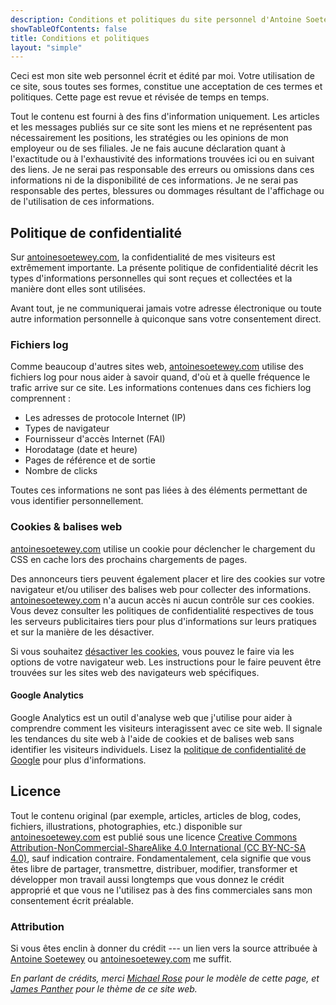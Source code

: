 ```yaml
---
description: Conditions et politiques du site personnel d'Antoine Soetewey
showTableOfContents: false
title: Conditions et politiques
layout: "simple"
---
```


Ceci est mon site web personnel écrit et édité par moi. Votre utilisation de ce site, sous toutes ses formes, constitue une acceptation de ces termes et politiques. Cette page est revue et révisée de temps en temps.

Tout le contenu est fourni à des fins d'information uniquement. Les articles et les messages publiés sur ce site sont les miens et ne représentent pas nécessairement les positions, les stratégies ou les opinions de mon employeur ou de ses filiales. Je ne fais aucune déclaration quant à l'exactitude ou à l'exhaustivité des informations trouvées ici ou en suivant des liens. Je ne serai pas responsable des erreurs ou omissions dans ces informations ni de la disponibilité de ces informations. Je ne serai pas responsable des pertes, blessures ou dommages résultant de l'affichage ou de l'utilisation de ces informations.

## Politique de confidentialité

Sur [antoinesoetewey.com](/fr/), la confidentialité de mes visiteurs est extrêmement importante. La présente politique de confidentialité décrit les types d'informations personnelles qui sont reçues et collectées et la manière dont elles sont utilisées.

Avant tout, je ne communiquerai jamais votre adresse électronique ou toute autre information personnelle à quiconque sans votre consentement direct.

### Fichiers log

Comme beaucoup d'autres sites web, [antoinesoetewey.com](/fr/) utilise des fichiers log pour nous aider à savoir quand, d'où et à quelle fréquence le trafic arrive sur ce site. Les informations contenues dans ces fichiers log comprennent :

- Les adresses de protocole Internet (IP)
- Types de navigateur
- Fournisseur d'accès Internet (FAI)
- Horodatage (date et heure)
- Pages de référence et de sortie
- Nombre de clicks

Toutes ces informations ne sont pas liées à des éléments permettant de vous identifier personnellement.

### Cookies & balises web

[antoinesoetewey.com](/fr/) utilise un cookie pour déclencher le chargement du CSS en cache lors des prochains chargements de pages.

Des annonceurs tiers peuvent également placer et lire des cookies sur votre navigateur et/ou utiliser des balises web pour collecter des informations. [antoinesoetewey.com](/fr/) n'a aucun accès ni aucun contrôle sur ces cookies. Vous devez consulter les politiques de confidentialité respectives de tous les serveurs publicitaires tiers pour plus d'informations sur leurs pratiques et sur la manière de les désactiver.

Si vous souhaitez <a href="https://www.cookiesandyou.com/disable-cookies/" target="_blank" rel="noopener">désactiver les cookies</a>, vous pouvez le faire via les options de votre navigateur web. Les instructions pour le faire peuvent être trouvées sur les sites web des navigateurs web spécifiques.

<!---#### Amazon

Amazon, un réseau de marketing d'affiliation tiers, utilise des cookies pour s'assurer que je reçois une commission lorsque vous achetez un produit après avoir cliqué sur un lien ou une bannière publicitaire qui vous dirige vers le site de l'un de leurs marchands. Lisez l'<a href="https://www.amazon.com/gp/help/customer/display.html?nodeId=468496" target="_blank" rel="noopener">avis de confidentialité d'Amazon</a>.
-->

#### Google Analytics

Google Analytics est un outil d'analyse web que j'utilise pour aider à comprendre comment les visiteurs interagissent avec ce site web. Il signale les tendances du site web à l'aide de cookies et de balises web sans identifier les visiteurs individuels. Lisez la <a href="https://policies.google.com/privacy?hl=en" target="_blank" rel="noopener">politique de confidentialité de Google</a> pour plus d'informations.

<!---
## Politique de divulgation

Je gagne de l'argent sur ce site grâce à des programmes d'affiliation. Si vous cliquez sur un lien d'affiliation ou une bannière publicitaire et achetez le produit, vous aidez à soutenir ce site web car je recevrai un pourcentage de cette vente.

Qu'est-ce que cela signifie pour vous :

* Je suis devenu affilié pour compenser les coûts de fonctionnement et de maintenance de ce site web. Lorsque j'ai un contrôle direct sur les publicités diffusées sur ce site web, je propose uniquement des produits directement liés au sujet de ce site web et des produits pour lesquels un lecteur/abonné aurait un véritable intérêt ou dont il aurait besoin.
* Je ne recommande pas et ne recommanderai pas un produit juste pour gagner de l'argent.
* Je ne laisse pas la rémunération que je reçois influencer le contenu, les sujets, les publications ou les opinions exprimées sur ce site web.
* Je respecte et apprécie trop mes lecteurs pour écrire autre chose que mes propres opinions et conseils authentiques et objectifs.

Tout comme ce site web, ma politique de divulgation est un travail en cours. Au fur et à mesure que les flux de revenus évoluent, cette page évoluera également.
-->

## Licence

Tout le contenu original (par exemple, articles, articles de blog, codes, fichiers, illustrations, photographies, etc.) disponible sur [antoinesoetewey.com](/fr/) est publié sous une licence <a href="https://creativecommons.org/licenses/by-nc-sa/4.0/" target="_blank" rel="noopener">Creative Commons Attribution-NonCommercial-ShareAlike 4.0 International (CC BY-NC-SA 4.0)</a>, sauf indication contraire. Fondamentalement, cela signifie que vous êtes libre de partager, transmettre, distribuer, modifier, transformer et développer mon travail aussi longtemps que vous donnez le crédit approprié et que vous ne l'utilisez pas à des fins commerciales sans mon consentement écrit préalable.

### Attribution

Si vous êtes enclin à donner du crédit --- un lien vers la source attribuée à [Antoine Soetewey](/fr/) ou [antoinesoetewey.com](/fr/) me suffit.

*En parlant de crédits, merci <a href="https://mademistakes.com" target="_blank" rel="noopener">Michael Rose</a> pour le modèle de cette page, et <a href="https://jamespanther.com/" target="_blank" rel="noopener">James Panther</a> pour le thème de ce site web.*